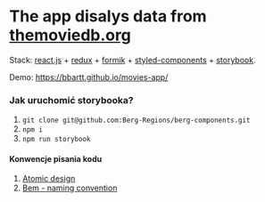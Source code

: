 # The app disalys data from [themoviedb.org](https://developer.themoviedb.org/reference/intro/getting-started)

Stack: [react.js](https://react.dev) + [redux](https://redux.js.org) + [formik](https://formik.org) + [styled-components](https://styled-components.com) + [storybook](https://storybook.js.org).

Demo: https://bbartt.github.io/movies-app/

### Jak uruchomić storybooka?

1. `git clone git@github.com:Berg-Regions/berg-components.git`
2. `npm i`
3. `npm run storybook`

#### Konwencje pisania kodu

1. [Atomic design](https://bradfrost.com/blog/post/atomic-web-design/)
2. [Bem - naming convention](https://getbem.com/)
